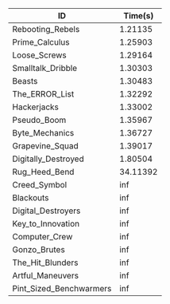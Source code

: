 |ID|Time(s)|
|-|-|
|Rebooting_Rebels|1.21135|
|Prime_Calculus|1.25903|
|Loose_Screws|1.29164|
|Smalltalk_Dribble|1.30303|
|Beasts|1.30483|
|The_ERROR_List|1.32292|
|Hackerjacks|1.33002|
|Pseudo_Boom|1.35967|
|Byte_Mechanics|1.36727|
|Grapevine_Squad|1.39017|
|Digitally_Destroyed|1.80504|
|Rug_Heed_Bend|34.11392|
|Creed_Symbol|inf|
|Blackouts|inf|
|Digital_Destroyers|inf|
|Key_to_Innovation|inf|
|Computer_Crew|inf|
|Gonzo_Brutes|inf|
|The_Hit_Blunders|inf|
|Artful_Maneuvers|inf|
|Pint_Sized_Benchwarmers|inf|
